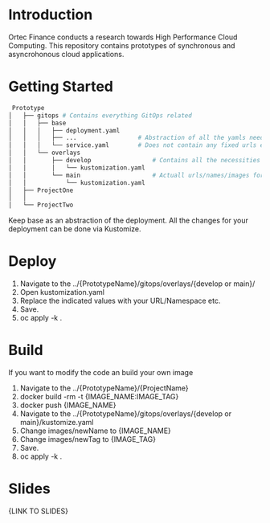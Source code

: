# Introduction 
 
 Ortec Finance conducts a research towards High Performance Cloud Computing. 
 This repository contains prototypes of synchronous and asyncrohonous cloud applications.

# Getting Started
```bash
 Prototype
│   ├── gitops # Contains everything GitOps related
│   │   ├── base 
│   │   │   ├── deployment.yaml  
│   │   │   ├── ...                 # Abstraction of all the yamls needed for deployment of the system.
│   │   │   └── service.yaml        # Does not contain any fixed urls etc.
│   │   └── overlays
│   │       ├── develop                 # Contains all the necessities for the dev. process. Tag : develop.
│   │       │   └── kustomization.yaml
│   │       └── main                    # Actuall urls/names/images for deployment. Tag : latest.
│   │           └── kustomization.yaml
│   ├── ProjectOne
│   │   
│   └── ProjectTwo
```

Keep base as an abstraction of the deployment. All the changes for your deployment can be done via Kustomize. 

# Deploy

1. Navigate to the ../{PrototypeName}/gitops/overlays/{develop or main}/
2. Open kustomization.yaml
3. Replace the indicated values with your URL/Namespace etc.
4. Save. 
5. oc apply -k .


# Build 

If you want to modify the code an build your own image

1. Navigate to the ../{PrototypeName}/{ProjectName}
2. docker build -rm -t {IMAGE_NAME:IMAGE_TAG}
3. docker push {IMAGE_NAME}
4. Navigate to the ../{PrototypeName}/gitops/overlays/{develop or main}/kustomize.yaml
5. Change images/newName to {IMAGE_NAME}
6. Change images/newTag to {IMAGE_TAG}
7. Save. 
8. oc apply -k .


# Slides

{LINK TO SLIDES}

